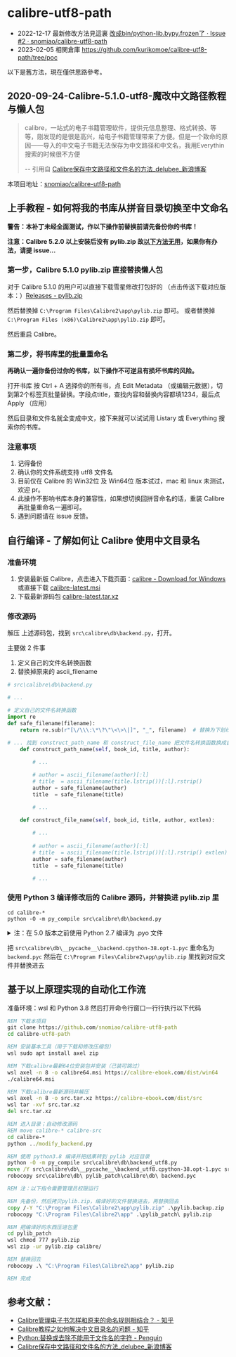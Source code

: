 # calibre-utf8-path


- 2022-12-17 最新修改方法見這裏 [改成bin/python-lib.bypy.frozen了 · Issue #2 · snomiao/calibre-utf8-path]( https://github.com/snomiao/calibre-utf8-path/issues/2 )
- 2023-02-05 相関倉庫 <https://github.com/kurikomoe/calibre-utf8-path/tree/poc>


以下是舊方法，現在僅供思路參考。

## 2020-09-24-Calibre-5.1.0-utf8-魔改中文路径教程与懒人包

> calibre，一站式的电子书籍管理软件，提供元信息整理、格式转换、等等，刚发现的是很是高兴，给电子书籍管理带来了方便。但是一个致命的原因——导入的中文电子书籍无法保存为中文路径和中文名，我用Everythin搜索的时候很不方便
> 
> -- 引用自 [Calibre保存中文路径和文件名的方法_delubee_新浪博客]( http://blog.sina.com.cn/s/blog_7a1f539c0102xitp.html )

本项目地址：[snomiao/calibre-utf8-path]( https://github.com/snomiao/calibre-utf8-path )

## 上手教程 - 如何将我的书库从拼音目录切换至中文命名

**警告：本补丁未经全面测试，作以下操作前替换前请先备份你的书库！**

**注意：Calibre 5.2.0 以上安装后没有 pylib.zip 故[以下方法无用]( https://github.com/snomiao/calibre-utf8-path/issues/1 )，如果你有办法，请提 issue...**

### 第一步，Calibre 5.1.0 pylib.zip 直接替换懒人包

对于 Calibre 5.1.0 的用户可以直接下载雪星修改打包好的 （点击传送下载对应版本：）[Releases - pylib.zip]( https://github.com/snomiao/calibre-utf8-path/releases )

然后替换掉 `C:\Program Files\Calibre2\app\pylib.zip` 即可。
或者替换掉 `C:\Program Files (x86)\Calibre2\app\pylib.zip` 即可。

然后重启 Calibre。

### 第二步，将书库里的批量重命名

**再确认一遍你备份过你的书库，以下操作不可逆且有损坏书库的风险。**

打开书库 按 Ctrl + A 选择你的所有书，点 Edit Metadata （或编辑元数据），切到第2个标签页批量替换。字段点title，查找内容和替换内容都填1234，最后点 Apply （应用）

然后目录和文件名就全变成中文，接下来就可以试试用 Listary 或 Everything 搜索你的书库。

### 注意事项

1. 记得备份
2. 确认你的文件系统支持 utf8 文件名
3. 目前仅在 Calibre 的 Win32位 及 Win64位 版本试过，mac 和 linux 未测试，欢迎 pr。
4. 此操作不影响书库本身的兼容性，如果想切换回拼音命名的话，重装 Calibre 再批量重命名一遍即可。
5. 遇到问题请在 issue 反馈。

## 自行编译 - 了解如何让 Calibre 使用中文目录名

### 准备环境

1. 安装最新版 Calibre，点击进入下载页面：[calibre - Download for Windows]( https://calibre-ebook.com/download_windows )
    或直接下载 [calibre-latest.msi]( https://calibre-ebook.com/dist/win32 ) 
2. 下载最新源码包 [calibre-latest.tar.xz]( https://calibre-ebook.com/dist/src )

### 修改源码

解压 上述源码包，找到 `src\calibre\db\backend.py`，打开。

主要做 2 件事
1. 定义自己的文件名转换函数
2. 替换掉原来的 ascii_filename

```python
# src\calibre\db\backend.py

# ...

# 定义自己的文件名转换函数
import re
def safe_filename(filename):
    return re.sub(r"[\/\\\:\*\?\"\<\>\|]", "_", filename)  # 替换为下划线

# ... 找到 construct_path_name 和 construct_file_name 把文件名转换函数换成自己的
    def construct_path_name(self, book_id, title, author):
        
        # ...

        # author = ascii_filename(author)[:l]
        # title  = ascii_filename(title.lstrip())[:l].rstrip()
        author = safe_filename(author)
        title  = safe_filename(title)

        # ...

    def construct_file_name(self, book_id, title, author, extlen):
        
        # ...
        
        # author = ascii_filename(author)[:l]
        # title  = ascii_filename(title.lstrip())[:l].rstrip() extlen)
        author = safe_filename(author)
        title  = safe_filename(title)

        # ...
```

### 使用 Python 3 编译修改后的 Calibre 源码，并替换进 pylib.zip 里

```batch
cd calibre-*
python -O -m py_compile src\calibre\db\backend.py
```

<details>
<summary>注：在 5.0 版本之前使用 Python 2.7 编译为 .pyo 文件</summary>

```batch
c:\Python27\python.exe -O -m py_compile src\calibre\db\backend.py
```

</details>

把 `src\calibre\db\__pycache__\backend.cpython-38.opt-1.pyc`
重命名为 `backend.pyc` 然后在 `C:\Program Files\Calibre2\app\pylib.zip` 里找到对应文件并替换进去

## 基于以上原理实现的自动化工作流

准备环境：wsl 和 Python 3.8 然后打开命令行窗口一行行执行以下代码

```bat
REM 下载本项目
git clone https://github.com/snomiao/calibre-utf8-path
cd calibre-utf8-path

REM 安装基本工具（用于下载和修改压缩包）
wsl sudo apt install axel zip

REM 下载calibre最新64位安装包并安装（己装可跳过）
wsl axel -n 8 -o calibre64.msi https://calibre-ebook.com/dist/win64
./calibre64.msi

REM 下载calibre最新源码并解压
wsl axel -n 8 -o src.tar.xz https://calibre-ebook.com/dist/src
wsl tar -xvf src.tar.xz
del src.tar.xz

REM 进入目录；自动修改源码
REM move calibre-* calibre-src
cd calibre-*
python ../modify_backend.py

REM 使用 python3.8 编译并把结果转到 pylib 对应目录
python -O -m py_compile src\calibre\db\backend_utf8.py
move /Y src\calibre\db\__pycache__\backend_utf8.cpython-38.opt-1.pyc src\calibre\db\backend.pyc
robocopy src\calibre\db\ pylib_patch\calibre\db\ backend.pyc

REM 注：以下指令需要管理员权限运行

REM 先备份，然后拷贝pylib.zip，编译好的文件替换进去，再替换回去
copy /-Y "C:\Program Files\Calibre2\app\pylib.zip" .\pylib.backup.zip
robocopy "C:\Program Files\Calibre2\app" .\pylib_patch\ pylib.zip

REM 把编译好的东西压进包里
cd pylib_patch
wsl chmod 777 pylib.zip
wsl zip -ur pylib.zip calibre/

REM 替换回去
robocopy .\ "C:\Program Files\Calibre2\app" pylib.zip

REM 完成
```

## 参考文献：

- [Calibre管理电子书怎样和原来的命名规则相结合？ - 知乎]( https://www.zhihu.com/question/19835536 )
- [Calibre教程之如何解决中文目录名的问题 - 知乎]( https://zhuanlan.zhihu.com/p/245553023 )
- [Python:替换或去除不能用于文件名的字符 - Penguin]( https://www.polarxiong.com/archives/Python-%E6%9B%BF%E6%8D%A2%E6%88%96%E5%8E%BB%E9%99%A4%E4%B8%8D%E8%83%BD%E7%94%A8%E4%BA%8E%E6%96%87%E4%BB%B6%E5%90%8D%E7%9A%84%E5%AD%97%E7%AC%A6.html )
- [Calibre保存中文路径和文件名的方法_delubee_新浪博客]( http://blog.sina.com.cn/s/blog_7a1f539c0102xitp.html )

